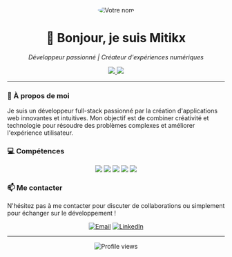<div align="center">
  <img src="/placeholder.svg?height=200&width=200" alt="Votre nom" style="border-radius:50%;">
  <h1>👋 Bonjour, je suis Mitikx</h1>
  <p><em>Développeur passionné | Créateur d'expériences numériques</em></p>
</div>

<p align="center">
  <a href="https://linkedin.com/in/Tristan San-Juan">
    <img src="https://img.shields.io/badge/-LinkedIn-blue?style=flat-square&logo=Linkedin&logoColor=white">
  </a>
  <a href="https://twitter.com/Mitikx">
    <img src="https://img.shields.io/badge/-Twitter-1ca0f1?style=flat-square&labelColor=1ca0f1&logo=twitter&logoColor=white">
  </a>
</p>

---

### 🚀 À propos de moi

Je suis un développeur full-stack passionné par la création d'applications web innovantes et intuitives. Mon objectif est de combiner créativité et technologie pour résoudre des problèmes complexes et améliorer l'expérience utilisateur.

### 💻 Compétences

<p align="center">
  <img src="https://img.shields.io/badge/JavaScript-F7DF1E?style=for-the-badge&logo=javascript&logoColor=black">
  <img src="https://img.shields.io/badge/Laravel-20232A?style=for-the-badge&logo=laravel&logoColor=red">
  <img src="https://img.shields.io/badge/Node.js-43853D?style=for-the-badge&logo=node.js&logoColor=white">
  <img src="https://img.shields.io/badge/Html-3776AB?style=for-the-badge&logo=html&logoColor=green">
  <img src="https://img.shields.io/badge/Php-007ACC?style=for-the-badge&logo=php&logoColor=purple">
</p>

### 📫 Me contacter

N'hésitez pas à me contacter pour discuter de collaborations ou simplement pour échanger sur le développement !

<div align="center">
  
  [![Email](https://img.shields.io/badge/Email-D14836?style=for-the-badge&logo=gmail&logoColor=white)](mailto:votre@email.com)
  [![LinkedIn](https://img.shields.io/badge/LinkedIn-0077B5?style=for-the-badge&logo=linkedin&logoColor=white)](https://linkedin.com/in/votrenom)
  
</div>

---

<div align="center">
  <img src="https://komarev.com/ghpvc/?username=votreusername&color=blueviolet" alt="Profile views">
</div>
